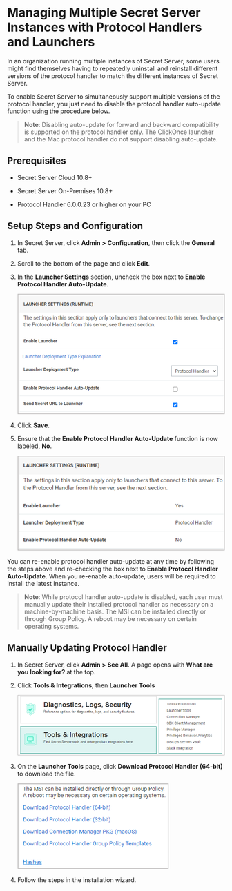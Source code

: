 [title]: # "Managing Multiple Secret Server Instances with Protocol Handlers and Launchers"
[tags]: # "Launcher,protocol handler,auto-update,backward,forward"
[priority]: # "1000"
[display]: # "all"

# Managing Multiple Secret Server Instances with Protocol Handlers and Launchers

In an organization running multiple instances of Secret Server, some users might find themselves having to repeatedly uninstall and reinstall different versions of the protocol handler to match the different instances of Secret Server.

To enable Secret Server to simultaneously support multiple versions of the protocol handler, you just need to disable the protocol handler auto-update function using the procedure below.

>**Note**: Disabling auto-update for forward and backward compatibility is supported on the protocol handler only. The ClickOnce launcher and the Mac protocol handler do not support disabling auto-update.

## Prerequisites

* Secret Server Cloud 10.8+

* Secret Server On-Premises 10.8+

* Protocol Handler 6.0.0.23 or higher on your PC

## Setup Steps and Configuration

1. In Secret Server, click **Admin \> Configuration**, then click the **General** tab.

1. Scroll to the bottom of the page and click  **Edit**.

1. In the **Launcher Settings** section, uncheck the box next to  **Enable Protocol Handler Auto-Update**.

   ![image-auto-update-disable](images\ss-protocol-handler-auto-update-disable.png "Disable Auto-Update")

1. Click **Save**.

1. Ensure that the **Enable Protocol Handler Auto-Update** function is now labeled, **No**.

   ![image-auto-update-enable](images\ss-protocol-handler-auto-update-no.png "Auto-Update Disabled")

You can re-enable protocol handler auto-update at any time by following the steps above and re-checking the box next to **Enable Protocol Handler Auto-Update**. When you re-enable auto-update, users will be required to install the latest instance.

>**Note**: While protocol handler auto-update is disabled, each user must manually update their installed protocol handler as necessary on a machine-by-machine basis. The MSI can be installed directly or through Group Policy. A reboot may be necessary on certain operating systems.

## Manually Updating Protocol Handler

1. In Secret Server, click **Admin \> See All**.
   A page opens with **What are you looking for?** at the top.

1. Click **Tools & Integrations**, then **Launcher Tools**

   ![image-launcher-tools](images\launcher-tools.png "Launcher Tools")

1. On the **Launcher Tools** page, click **Download Protocol Handler (64-bit)** to download the file.

   ![image-download-protocol-handler](images\download-protocol-handler.png "Download Protocol Handler")

1. Follow the steps in the installation wizard.
